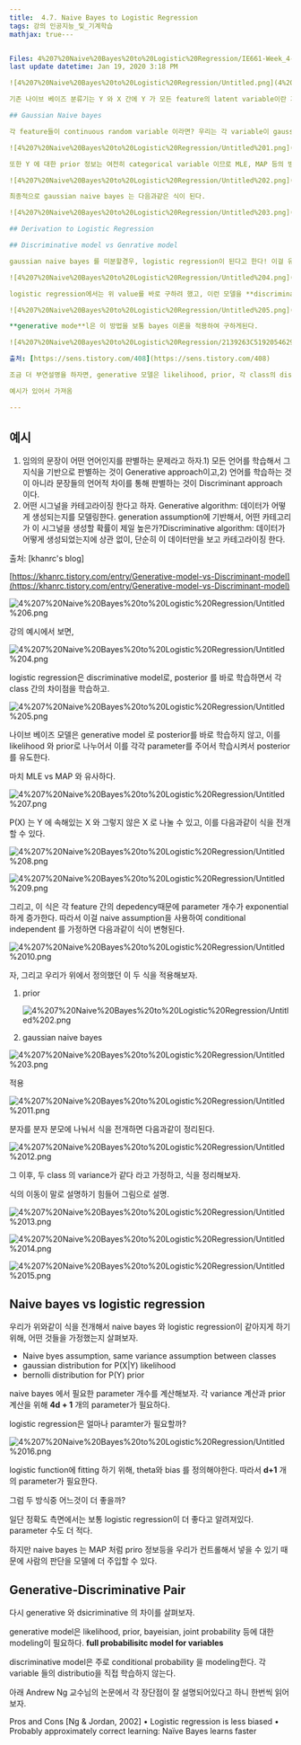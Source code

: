 ```yaml
---
title:  4.7. Naive Bayes to Logistic Regression
tags: 강의 인공지능_및_기계학습
mathjax: true---


Files: 4%207%20Naive%20Bayes%20to%20Logistic%20Regression/IE661-Week_4-Part_3-icmoon-ver-1.pdf
last update datetime: Jan 19, 2020 3:18 PM

![4%207%20Naive%20Bayes%20to%20Logistic%20Regression/Untitled.png](4%207%20Naive%20Bayes%20to%20Logistic%20Regression/Untitled.png)

기존 나이브 베이즈 분류기는 Y 와 X 간에 Y 가 모든 feature의 latent variable이란 가정으로 conditional independent 을 만들어서 분류기를 만들었다.

## Gaussian Naive bayes

각 feature들이 continuous random variable 이라면? 우리는 각 variable이 gaussian distribution을 따른다고 가정할 수 있을것이다. 또한 class varible이 보통 categorical variable 이므로 각 class variable들에 대해서 mean 과 variance또한 구할 수 있을것이다.

![4%207%20Naive%20Bayes%20to%20Logistic%20Regression/Untitled%201.png](4%207%20Naive%20Bayes%20to%20Logistic%20Regression/Untitled%201.png)

또한 Y 에 대한 prior 정보는 여전히 categorical variable 이므로 MLE, MAP 등의 방식으로 간단히 구할 수 있을것이다.

![4%207%20Naive%20Bayes%20to%20Logistic%20Regression/Untitled%202.png](4%207%20Naive%20Bayes%20to%20Logistic%20Regression/Untitled%202.png)

최종적으로 gaussian naive bayes 는 다음과같은 식이 된다.

![4%207%20Naive%20Bayes%20to%20Logistic%20Regression/Untitled%203.png](4%207%20Naive%20Bayes%20to%20Logistic%20Regression/Untitled%203.png)

## Derivation to Logistic Regression

## Discriminative model vs Genrative model

gaussian naive bayes 를 미분할경우, logistic regression이 된다고 한다! 이걸 유도해보자.

![4%207%20Naive%20Bayes%20to%20Logistic%20Regression/Untitled%204.png](4%207%20Naive%20Bayes%20to%20Logistic%20Regression/Untitled%204.png)

logistic regression에서는 위 value를 바로 구하려 했고, 이런 모델을 **discriminative model** 이라고 한다.

![4%207%20Naive%20Bayes%20to%20Logistic%20Regression/Untitled%205.png](4%207%20Naive%20Bayes%20to%20Logistic%20Regression/Untitled%205.png)

**generative mode**l은 이 방법을 보통 bayes 이론을 적용하여 구하게된다. 

![4%207%20Naive%20Bayes%20to%20Logistic%20Regression/2139263C5192054629.jpg](4%207%20Naive%20Bayes%20to%20Logistic%20Regression/2139263C5192054629.jpg)

출처: [https://sens.tistory.com/408](https://sens.tistory.com/408)

조금 더 부연설명을 하자면, generative 모델은 likelihood, prior, 각 class의 distribution 등 데이터를 학습해서, 모델이 데이터를 생성해낼 수 있는 모델이고, discriminative model은 두 class 가 주어진 경우, 이 class 의 차이점에 주목한다. 따라서 모델이 데이터를 생성할 수 없다.

예시가 있어서 가져옴

---
```


## **예시**

1. 임의의 문장이 어떤 언어인지를 판별하는 문제라고 하자.1) 모든 언어를 학습해서 그 지식을 기반으로 판별하는 것이 Generative approach이고,2) 언어를 학습하는 것이 아니라 문장들의 언어적 차이를 통해 판별하는 것이 Discriminant approach 이다.
2. 어떤 시그널을 카테고라이징 한다고 하자. Generative algorithm: 데이터가 어떻게 생성되는지를 모델링한다. generation assumption에 기반해서, 어떤 카테고리가 이 시그널을 생성할 확률이 제일 높은가?Discriminative algorithm: 데이터가 어떻게 생성되었는지에 상관 없이, 단순히 이 데이터만을 보고 카테고라이징 한다.

출처: [khanrc's blog]

[https://khanrc.tistory.com/entry/Generative-model-vs-Discriminant-model](https://khanrc.tistory.com/entry/Generative-model-vs-Discriminant-model)

![4%207%20Naive%20Bayes%20to%20Logistic%20Regression/Untitled%206.png](4%207%20Naive%20Bayes%20to%20Logistic%20Regression/Untitled%206.png)

강의 예시에서 보면, 

![4%207%20Naive%20Bayes%20to%20Logistic%20Regression/Untitled%204.png](4%207%20Naive%20Bayes%20to%20Logistic%20Regression/Untitled%204.png)

logistic regression은 discriminative model로, posterior 를 바로 학습하면서 각 class 간의 차이점을 학습하고.

![4%207%20Naive%20Bayes%20to%20Logistic%20Regression/Untitled%205.png](4%207%20Naive%20Bayes%20to%20Logistic%20Regression/Untitled%205.png)

나이브 베이즈 모델은 generative model 로 posterior를 바로 학습하지 않고, 이를 likelihood 와 prior로 나누어서 이를 각각 parameter를 주어서 학습시켜서 posterior를 유도한다.

마치 MLE vs MAP 와 유사하다.

![4%207%20Naive%20Bayes%20to%20Logistic%20Regression/Untitled%207.png](4%207%20Naive%20Bayes%20to%20Logistic%20Regression/Untitled%207.png)

P(X) 는 Y 에 속해있는 X 와 그렇지 않은 X 로 나눌 수 있고, 이를 다음과같이 식을 전개할 수 있다.

![4%207%20Naive%20Bayes%20to%20Logistic%20Regression/Untitled%208.png](4%207%20Naive%20Bayes%20to%20Logistic%20Regression/Untitled%208.png)

![4%207%20Naive%20Bayes%20to%20Logistic%20Regression/Untitled%209.png](4%207%20Naive%20Bayes%20to%20Logistic%20Regression/Untitled%209.png)

그리고, 이 식은 각 feature 간의 depedency때문에 parameter 개수가 exponential 하게 증가한다. 따라서 이걸 naive assumption을 사용하여 conditional independent 를 가정하면 다음과같이 식이 변형된다.

![4%207%20Naive%20Bayes%20to%20Logistic%20Regression/Untitled%2010.png](4%207%20Naive%20Bayes%20to%20Logistic%20Regression/Untitled%2010.png)

자, 그리고 우리가 위에서 정의했던 이 두 식을 적용해보자.

1. prior

    ![4%207%20Naive%20Bayes%20to%20Logistic%20Regression/Untitled%202.png](4%207%20Naive%20Bayes%20to%20Logistic%20Regression/Untitled%202.png)

2. gaussian naive bayes

![4%207%20Naive%20Bayes%20to%20Logistic%20Regression/Untitled%203.png](4%207%20Naive%20Bayes%20to%20Logistic%20Regression/Untitled%203.png)

적용

![4%207%20Naive%20Bayes%20to%20Logistic%20Regression/Untitled%2011.png](4%207%20Naive%20Bayes%20to%20Logistic%20Regression/Untitled%2011.png)

분자를 분자 분모에 나눠서 식을 전개하면 다음과같이 정리된다.

![4%207%20Naive%20Bayes%20to%20Logistic%20Regression/Untitled%2012.png](4%207%20Naive%20Bayes%20to%20Logistic%20Regression/Untitled%2012.png)

그 이후, 두 class 의 variance가 같다 라고 가정하고, 식을 정리해보자.

식의 이동이 말로 설명하기 힘들어 그림으로 설명.

![4%207%20Naive%20Bayes%20to%20Logistic%20Regression/Untitled%2013.png](4%207%20Naive%20Bayes%20to%20Logistic%20Regression/Untitled%2013.png)

![4%207%20Naive%20Bayes%20to%20Logistic%20Regression/Untitled%2014.png](4%207%20Naive%20Bayes%20to%20Logistic%20Regression/Untitled%2014.png)

![4%207%20Naive%20Bayes%20to%20Logistic%20Regression/Untitled%2015.png](4%207%20Naive%20Bayes%20to%20Logistic%20Regression/Untitled%2015.png)

## Naive bayes vs logistic regression

우리가 위와같이 식을 전개해서 naive bayes 와 logistic regression이 같아지게 하기 위해, 어떤 것들을 가정했는지 살펴보자.

- Naive byes assumption, same variance  assumption between classes
- gaussian distribution for P(X|Y) likelihood
- bernolli distribution for P(Y) prior

naive bayes 에서 필요한 parameter 개수를 계산해보자. 각 variance 계산과 prior 계산을 위해 **4d + 1** 개의 parameter가 필요하다.

logistic regression은 얼마나 paramter가 필요할까?

![4%207%20Naive%20Bayes%20to%20Logistic%20Regression/Untitled%2016.png](4%207%20Naive%20Bayes%20to%20Logistic%20Regression/Untitled%2016.png)

logistic function에 fitting 하기 위해, theta와 bias 를 정의해야한다. 따라서 **d+1** 개의 parameter가 필요한다.

그럼 두 방식중 어느것이 더 좋을까?

일단 정확도 측면에서는 보통 logistic regression이 더 좋다고 알려져있다. parameter 수도 더 적다.

하지만 naive bayes 는 MAP 처럼 priro 정보등을 우리가 컨트롤해서 넣을 수 있기 때문에 사람의 판단을 모델에 더 주입할 수 있다.

## Generative-Discriminative Pair

다시 generative 와 dsicriminative 의 차이를 살펴보자.

generative model은 likelihood, prior, bayeisian, joint probability 등에 대한 modeling이 필요하다. **full probabilisitc model for variables**

discriminative model은 주로 conditional probability 을 modeling한다. 각 variable 들의 distributio을 직접 학습하지 않는다.

아래 Andrew Ng 교수님의 논문에서 각 장단점이 잘 설명되어있다고 하니 한번씩 읽어보자.

Pros and Cons [Ng & Jordan, 2002]
• Logistic regression is less biased
• Probably approximately correct learning: Naïve Bayes learns faster